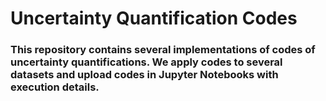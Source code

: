 # Uncertainty Quantification Codes

### This repository contains several implementations of codes of uncertainty quantifications. We apply codes to several datasets and upload codes in Jupyter Notebooks with execution details.
